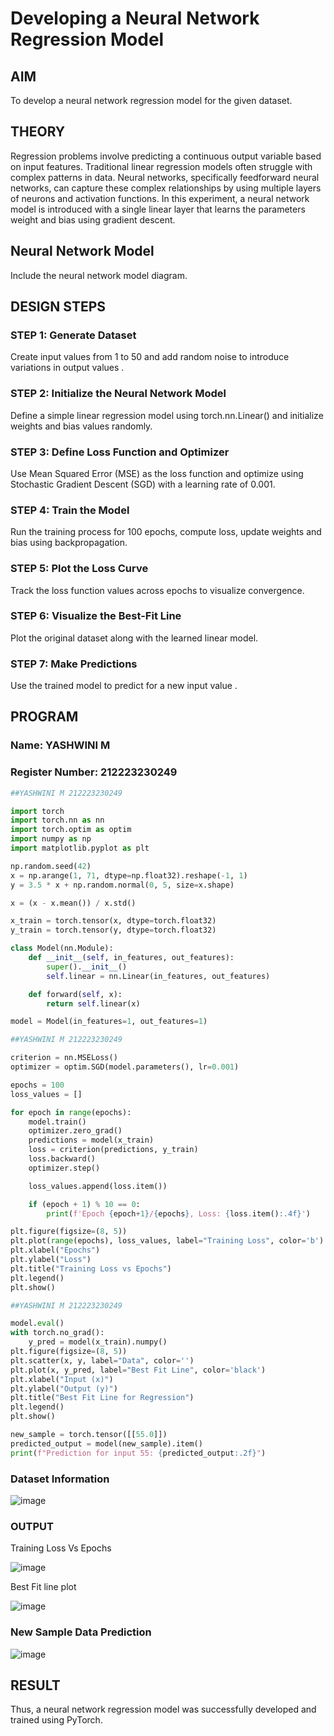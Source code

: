 # Developing a Neural Network Regression Model

## AIM
To develop a neural network regression model for the given dataset.

## THEORY
Regression problems involve predicting a continuous output variable based on input features. Traditional linear regression models often struggle with complex patterns in data. Neural networks, specifically feedforward neural networks, can capture these complex relationships by using multiple layers of neurons and activation functions. In this experiment, a neural network model is introduced with a single linear layer that learns the parameters weight and bias using gradient descent.

## Neural Network Model
Include the neural network model diagram.

## DESIGN STEPS
### STEP 1: Generate Dataset

Create input values  from 1 to 50 and add random noise to introduce variations in output values .

### STEP 2: Initialize the Neural Network Model

Define a simple linear regression model using torch.nn.Linear() and initialize weights and bias values randomly.

### STEP 3: Define Loss Function and Optimizer

Use Mean Squared Error (MSE) as the loss function and optimize using Stochastic Gradient Descent (SGD) with a learning rate of 0.001.

### STEP 4: Train the Model

Run the training process for 100 epochs, compute loss, update weights and bias using backpropagation.

### STEP 5: Plot the Loss Curve

Track the loss function values across epochs to visualize convergence.

### STEP 6: Visualize the Best-Fit Line

Plot the original dataset along with the learned linear model.

### STEP 7: Make Predictions

Use the trained model to predict  for a new input value .

## PROGRAM

### Name: YASHWINI M

### Register Number: 212223230249

```python
##YASHWINI M 212223230249

import torch
import torch.nn as nn
import torch.optim as optim
import numpy as np
import matplotlib.pyplot as plt

np.random.seed(42)
x = np.arange(1, 71, dtype=np.float32).reshape(-1, 1)
y = 3.5 * x + np.random.normal(0, 5, size=x.shape)

x = (x - x.mean()) / x.std()

x_train = torch.tensor(x, dtype=torch.float32)
y_train = torch.tensor(y, dtype=torch.float32)

class Model(nn.Module):
    def __init__(self, in_features, out_features):
        super().__init__()
        self.linear = nn.Linear(in_features, out_features)

    def forward(self, x):
        return self.linear(x)

model = Model(in_features=1, out_features=1)

##YASHWINI M 212223230249

criterion = nn.MSELoss()
optimizer = optim.SGD(model.parameters(), lr=0.001)

epochs = 100
loss_values = []

for epoch in range(epochs):
    model.train()
    optimizer.zero_grad()
    predictions = model(x_train)
    loss = criterion(predictions, y_train)
    loss.backward()
    optimizer.step()

    loss_values.append(loss.item())

    if (epoch + 1) % 10 == 0:
        print(f'Epoch {epoch+1}/{epochs}, Loss: {loss.item():.4f}')

plt.figure(figsize=(8, 5))
plt.plot(range(epochs), loss_values, label="Training Loss", color='b')
plt.xlabel("Epochs")
plt.ylabel("Loss")
plt.title("Training Loss vs Epochs")
plt.legend()
plt.show()

##YASHWINI M 212223230249

model.eval()
with torch.no_grad():
    y_pred = model(x_train).numpy()
plt.figure(figsize=(8, 5))
plt.scatter(x, y, label="Data", color='')
plt.plot(x, y_pred, label="Best Fit Line", color='black')
plt.xlabel("Input (x)")
plt.ylabel("Output (y)")
plt.title("Best Fit Line for Regression")
plt.legend()
plt.show()

new_sample = torch.tensor([[55.0]])
predicted_output = model(new_sample).item()
print(f"Prediction for input 55: {predicted_output:.2f}")
```

### Dataset Information
![image](https://github.com/user-attachments/assets/d44f887b-9e08-428a-8509-d2b009c8180c)

### OUTPUT
Training Loss Vs Epochs

![image](https://github.com/user-attachments/assets/9e754e2d-6d8d-454b-aab5-4bdd223f5b0d)

Best Fit line plot

![image](https://github.com/user-attachments/assets/bea8af5d-75c0-45a0-b98a-dbe0349b9a8a)


### New Sample Data Prediction

![image](https://github.com/user-attachments/assets/33c55d4c-fd51-44e4-91eb-900ca2bdd08c)

## RESULT
Thus, a neural network regression model was successfully developed and trained using PyTorch.
